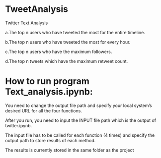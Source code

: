 # TweetAnalysis
Twitter Text Analysis

a.The top n users who have tweeted the most for the entire timeline.

b.The top n users who have tweeted the most for every hour.

c.The top n users who have the maximum followers.

d.The top n tweets which have the maximum retweet count.

# How to run program Text_analysis.ipynb:

You need to change the output file path and specify your local system’s desired URL for all the four functions.

After you run, you need to input the INPUT file path which is the output of twitter.ipynb.

The input file has to be called for each function (4 times) and specify the output path to store results of each method.

The results is currently stored in the same folder as the project
